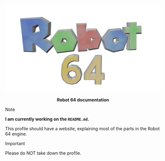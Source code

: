![Robot 64](./Robot%2064%20Logo.webp)
<p align="center">
 <b>Robot 64 documentation</b>
</p>

> [!NOTE]
> __I am currently working on the `README.md`.__
> 
> This profile should have a website, explaining most of the parts in the Robot 64 engine.

> [!IMPORTANT]
> Please do NOT take down the profile.